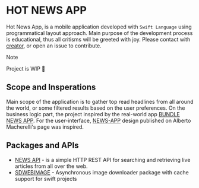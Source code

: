 
# HOT NEWS APP 

Hot News App, is a mobile application developed with ``Swift Language`` using programmatical layout approach. Main purpose of the development process is educational, thus all critisms will be greeted with joy. Please contact with [creator](mailto:dev.ilkerciblak@gmail.com), or open an issue to contribute.

> [!Note]
> Project is WIP 🚧

## Scope and Insperations
Main scope of the application is to gather top read headlines from all around the world, or some filtered results based on the user preferences. On the business logic part, the project inspired by  the real-world app [BUNDLE NEWS APP](https://www.bundle.app/). For the user-interface, [NEWS-APP](https://dribbble.com/shots/9151908-News-App?utm_source=Clipboard_Shot&utm_campaign=albertomacherelli&utm_content=News%20App&utm_medium=Social_Share&utm_source=Clipboard_Shot&utm_campaign=albertomacherelli&utm_content=News%20App&utm_medium=Social_Share) design published on Alberto Macherelli's page was inspired.

## Packages and APIs
* [NEWS API](https://newsapi.org) - is a simple HTTP REST API for searching and retrieving live articles from all over the web.
* [SDWEBIMAGE](https://github.com/SDWebImage/SDWebImage) - Asynchronous image downloader package with cache support for swift projects


